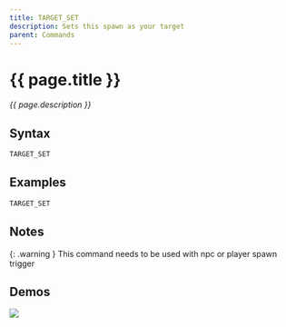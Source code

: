 ```yaml
---
title: TARGET_SET
description: Sets this spawn as your target
parent: Commands
---
```


# {{ page.title }}

_{{ page.description }}_

## Syntax

```java
TARGET_SET 
```

## Examples

```java
TARGET_SET
```

## Notes

{: .warning }
This command needs to be used with npc or player spawn trigger

## Demos

![](N/A)

